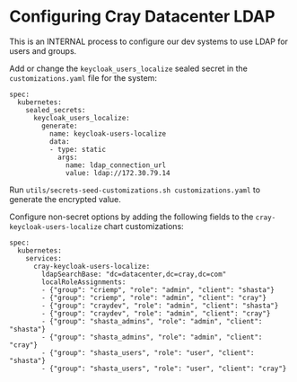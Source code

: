 # Configuring Cray Datacenter LDAP

This is an INTERNAL process to configure our dev systems to use LDAP for users and groups.

Add or change the `keycloak_users_localize` sealed secret in the `customizations.yaml` file for the system:

```
spec:
  kubernetes:
    sealed_secrets:
      keycloak_users_localize:
        generate:
          name: keycloak-users-localize
          data:
          - type: static
            args:
              name: ldap_connection_url
              value: ldap://172.30.79.14
```

Run `utils/secrets-seed-customizations.sh customizations.yaml` to generate the encrypted value.

Configure non-secret options by adding the following fields to the `cray-keycloak-users-localize` chart customizations:

```
spec:
  kubernetes:
    services:
      cray-keycloak-users-localize:
        ldapSearchBase: "dc=datacenter,dc=cray,dc=com"
        localRoleAssignments:
        - {"group": "criemp", "role": "admin", "client": "shasta"}
        - {"group": "criemp", "role": "admin", "client": "cray"}
        - {"group": "craydev", "role": "admin", "client": "shasta"}
        - {"group": "craydev", "role": "admin", "client": "cray"}
        - {"group": "shasta_admins", "role": "admin", "client": "shasta"}
        - {"group": "shasta_admins", "role": "admin", "client": "cray"}
        - {"group": "shasta_users", "role": "user", "client": "shasta"}
        - {"group": "shasta_users", "role": "user", "client": "cray"}
```
